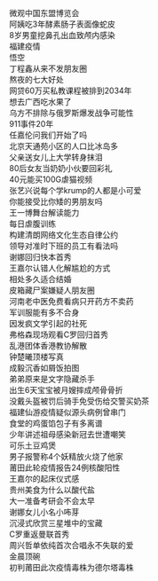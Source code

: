 微观中国东盟博览会  
阿姨吃3年酵素肠子表面像蛇皮  
8岁男童挖鼻孔出血致颅内感染  
福建疫情  
悟空  
丁程鑫从来不发朋友圈  
熬夜的七大好处  
网贷60万买私教课程被排到2034年  
想去广西吃水果了  
乌方不排除与俄罗斯爆发战争可能性  
911事件20年  
任嘉伦问我们开始了吗  
北京天通苑小区的人口比冰岛多  
父亲送女儿上大学转身抹泪  
80后女友当奶奶小伙要回彩礼  
40元能买100G虐猫视频  
张艺兴说每个学krump的人都是小可爱  
你能接受比你矮的男朋友吗  
王一博舞台解读能力  
每日虐腹训练  
构建清朗网络文化生态自律公约  
领导对准时下班的员工有看法吗  
谢娜回归快本首秀  
王嘉尔认错人化解尴尬的方式  
相处多久适合结婚  
皮箱藏尸案嫌疑人朋友圈  
河南老中医免费看病只开药方不卖药  
军训服能有多不合身  
因发疯文学引起的社死  
弗格森现场观看C罗回归首秀  
乱港团体香港教协解散  
钟楚曦顶楼写真  
成毅沉香如屑饭拍图  
弟弟原来是文字隐藏杀手  
出生6天宝宝被月嫂摔成颅骨骨折  
没戴头盔被罚后骑手免受伤给交警买奶茶  
福建仙游疫情疑似源头病例曾串门  
食堂的鸡蛋馅包子有多离谱  
少年讲述祖母感染新冠去世遭嘲笑  
可乐土豆鸡煲  
男子报警称4个妖精放火烧了他家  
莆田此轮疫情报告24例核酸阳性  
王嘉尔的起床仪式感  
贵州美食为什么以酸代盐  
大一准备考研会不会太早  
谢娜女儿小名小咘芽  
沉浸式欣赏三星堆中的宝藏  
C罗重返曼联首秀  
周兴哲单依纯首次合唱永不失联的爱  
金晨顶碗  
初判莆田此次疫情毒株为德尔塔毒株  
